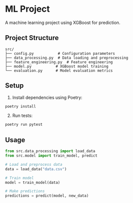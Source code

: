 # ML Project

A machine learning project using XGBoost for prediction.

## Project Structure
```
src/
├── config.py           # Configuration parameters
├── data_processing.py  # Data loading and preprocessing
├── feature_engineering.py  # Feature engineering
├── model.py           # XGBoost model training
└── evaluation.py      # Model evaluation metrics
```

## Setup

1. Install dependencies using Poetry:
```bash
poetry install
```

2. Run tests:
```bash
poetry run pytest
```

## Usage

```python
from src.data_processing import load_data
from src.model import train_model, predict

# Load and preprocess data
data = load_data("data.csv")

# Train model
model = train_model(data)

# Make predictions
predictions = predict(model, new_data)
```
